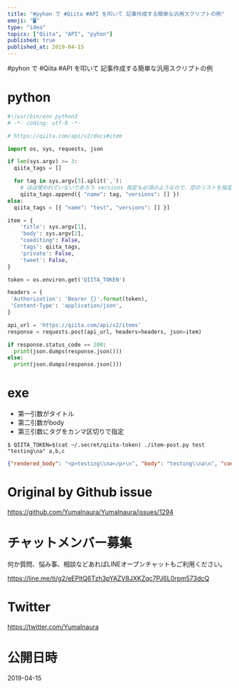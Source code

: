 ```yaml
---
title: "#pyhon で #Qiita #API を叩いて 記事作成する簡単な汎用スクリプトの例"
emoji: "🖥"
type: "idea"
topics: ["Qiita", "API", "pyhon"]
published: true
published_at: 2019-04-15
---
```


#pyhon で #Qiita #API を叩いて 記事作成する簡単な汎用スクリプトの例

# python

```py
#!/usr/bin/env python3
# -*- coding: utf-8 -*-

# https://qiita.com/api/v2/docs#item

import os, sys, requests, json

if len(sys.argv) >= 3:
  qiita_tags = []

  for tag in sys.argv[3].split(','):
    # ほぼ使われていないであろう versions 指定も必須のようなので、空のリストを指定しておく
    qiita_tags.append({ "name": tag, "versions": [] })
else:
  qiita_tags = [{ "name": "test", "versions": [] }]

item = {
    'title': sys.argv[1],
    'body': sys.argv[2],
    "coediting": False,
    'tags': qiita_tags,
    'private': False,
    'tweet': False,
}

token = os.environ.get('QIITA_TOKEN')

headers = {
 'Authorization': 'Bearer {}'.format(token),
 'Content-Type': 'application/json',
}

api_url = 'https://qiita.com/api/v2/items'
response = requests.post(api_url, headers=headers, json=item)

if response.status_code == 200:
  print(json.dumps(response.json()))
else:
  print(json.dumps(response.json()))
```

# exe

- 第一引数がタイトル
- 第二引数がbody
- 第三引数にタグをカンマ区切りで指定

```
$ QIITA_TOKEN=$(cat ~/.secret/qiita-token) ./item-post.py test "testing\na" a,b,c
```

```json
{"rendered_body": "<p>testing\\na</p>\n", "body": "testing\\na\n", "coediting": false, "comments_count": 0, "created_at": "2019-04-15T19:25:48+09:00", "group": null, "id": "b5603eeb7e91cfb93248", "likes_count": 0, "private": true, "reactions_count": 0, "tags": [{"name": "C", "versions": []}, {"name": "a", "versions": []}, {"name": "b", "versions": []}], "title": "test", "updated_at": "2019-04-15T19:25:48+09:00", "url": "https://qiita.com/YumaInaura/private/b5603eeb7e91cfb93248", "user": {"description": "https://www.wantedly.com/users/93140896 /  Ruby on Rails \u696d\u52d9\u7d4c\u9a13 \u7d044\u5e74 / Perl PHP Python Golang Linux Apache MySQL BigQuery Jenkins ansible \u306a\u3069 /  \u3044\u306a\u3046\u3089\u3086\u3046\u307e / YumaInaura / \u7a32\u6d66\u60a0\u99ac", "facebook_id": "yumainaura", "followees_count": 184, "followers_count": 164, "github_login_name": "YumaInaura", "id": "YumaInaura", "items_count": 1239, "linkedin_id": "", "location": "Osaka", "name": "Inaura \u3044\u306a\u3046\u3089 \u7a32\u6d66 Yuma \u3086\u3046\u307e \u60a0\u99ac", "organization": "", "permanent_id": 89618, "profile_image_url": "https://qiita-image-store.s3.amazonaws.com/0/89618/profile-images/1546214964", "team_only": false, "twitter_screen_name": "YumaInaura", "website_url": "http://twitter.com/yumainaura"}, "page_views_count": null}
```

# Original by Github issue

https://github.com/YumaInaura/YumaInaura/issues/1294








<!-- Update From Qiita API -->

# チャットメンバー募集


何か質問、悩み事、相談などあればLINEオープンチャットもご利用ください。

https://line.me/ti/g2/eEPltQ6Tzh3pYAZV8JXKZqc7PJ6L0rpm573dcQ





# Twitter


https://twitter.com/YumaInaura


<!-- Update From Qiita API -->



# 公開日時

2019-04-15
